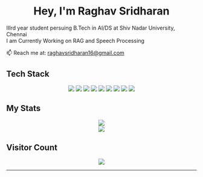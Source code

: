 <h1 align="center">Hey, I'm Raghav Sridharan</h1>

<p>
   IIIrd year student persuing B.Tech in AI/DS at Shiv Nadar University, Chennai<br>
   I am Currently Working on RAG and Speech Processing
  
</p>
<p align="left">
  📫 Reach me at: <a href="mailto:raghavsridharan16@gmail.com">raghavsridharan16@gmail.com</a>
</p>



##  Tech Stack 

<p align="center">
  <img src="https://img.shields.io/badge/c-%2300599C.svg?style=for-the-badge&logo=c&logoColor=white" />
  <img src="https://img.shields.io/badge/c++-%2300599C.svg?style=for-the-badge&logo=c%2B%2B&logoColor=white" />
  <img src="https://img.shields.io/badge/javascript-%23323330.svg?style=for-the-badge&logo=javascript&logoColor=%23F7DF1E" />
  <img src="https://img.shields.io/badge/java-%23ED8B00.svg?style=for-the-badge&logo=openjdk&logoColor=white" />
  <img src="https://img.shields.io/badge/python-3670A0?style=for-the-badge&logo=python&logoColor=ffdd54" />
  <img src="https://img.shields.io/badge/react_native-%2320232a.svg?style=for-the-badge&logo=react&logoColor=%2361DAFB" />
  <img src="https://img.shields.io/badge/mysql-4479A1.svg?style=for-the-badge&logo=mysql&logoColor=white" />
  <img src="https://img.shields.io/badge/scikit--learn-%23F7931E.svg?style=for-the-badge&logo=scikit-learn&logoColor=white" />
  <img src="https://img.shields.io/badge/TensorFlow-%23FF6F00.svg?style=for-the-badge&logo=TensorFlow&logoColor=white" />
</p>



##  My Stats 

<p align="center">
  <img src="https://github-readme-stats.vercel.app/api?username=raghavsridharan&theme=tokyonight&hide_border=false&include_all_commits=true&count_private=false" /><br>
  <img src="https://nirzak-streak-stats.vercel.app/?user=raghavsridharan&theme=tokyonight&hide_border=false" /><br>
</p>



##  Visitor Count 

<div align="center">
  <img src="https://profile-counter.glitch.me/raghavsridharan/count.svg?" />
</div>

---

<!-- Proudly created with GPRM ( https://gprm.itsvg.in ) -->
